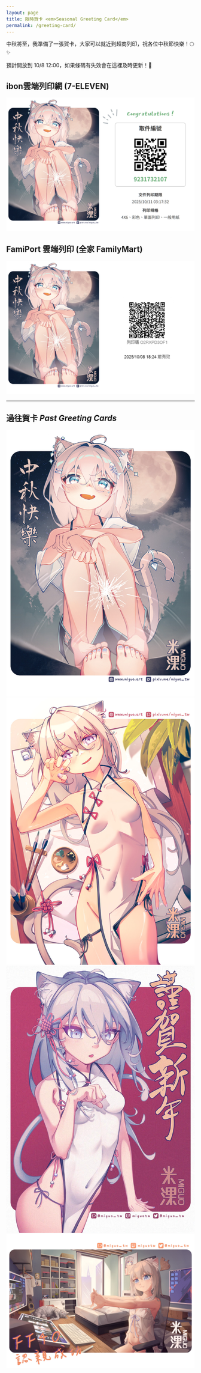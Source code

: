 ```yaml
---
layout: page
title: 限時賀卡 <em>Seasonal Greeting Card</em>
permalink: /greeting-card/
---
```


中秋將至，我準備了一張賀卡，大家可以就近到超商列印，祝各位中秋節快樂！🌕✨

預計開放到 10/8 12:00，如果條碼有失效會在這裡及時更新！📅

## ibon雲端列印網 (7-ELEVEN)
![greeting_card](/assets/images/greeting_card/2025中秋_ibon.jpg)

## FamiPort 雲端列印 (全家 FamilyMart)
![greeting_card](/assets/images/greeting_card/2025中秋_全家.jpg)

***

## 過往賀卡 <em>Past Greeting Cards</em>

<div class="gallery-box">
  <div class="gallery">
    <img src="/assets/images/greeting_card/2025中秋.jpg" loading="lazy">
    <img src="/assets/images/greeting_card/2025新年.jpg" loading="lazy">
    <img src="/assets/images/greeting_card/2024新年.jpg" loading="lazy">
  </div>
</div>

<div class="gallery-box">
  <div class="gallery">
    <img src="/assets/images/greeting_card/2023FF40.jpg" loading="lazy">
  </div>
</div>